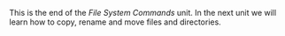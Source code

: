 This is the end of the _File System Commands_ unit. In the next unit we will learn how to copy, rename and move files and directories. 